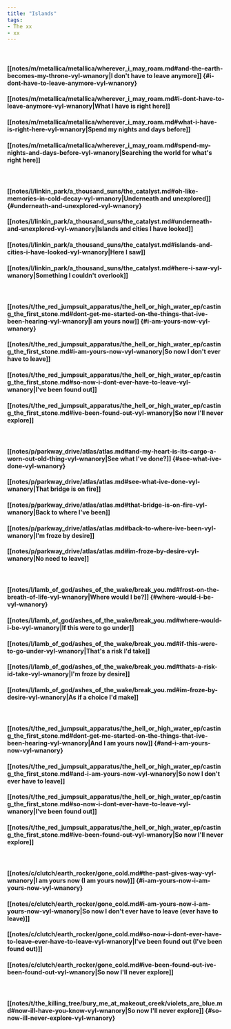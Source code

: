 ```yaml
---
title: "Islands"
tags:
- The xx
- xx
---
```

&nbsp;
#### [[notes/m/metallica/metallica/wherever_i_may_roam.md#and-the-earth-becomes-my-throne-vyl-wnanory|I don't have to leave anymore]] {#i-dont-have-to-leave-anymore-vyl-wnanory}
#### [[notes/m/metallica/metallica/wherever_i_may_roam.md#i-dont-have-to-leave-anymore-vyl-wnanory|What I have is right here]]
#### [[notes/m/metallica/metallica/wherever_i_may_roam.md#what-i-have-is-right-here-vyl-wnanory|Spend my nights and days before]]
#### [[notes/m/metallica/metallica/wherever_i_may_roam.md#spend-my-nights-and-days-before-vyl-wnanory|Searching the world for what's right here]]
&nbsp;
#### [[notes/l/linkin_park/a_thousand_suns/the_catalyst.md#oh-like-memories-in-cold-decay-vyl-wnanory|Underneath and unexplored]] {#underneath-and-unexplored-vyl-wnanory}
#### [[notes/l/linkin_park/a_thousand_suns/the_catalyst.md#underneath-and-unexplored-vyl-wnanory|Islands and cities I have looked]]
#### [[notes/l/linkin_park/a_thousand_suns/the_catalyst.md#islands-and-cities-i-have-looked-vyl-wnanory|Here I saw]]
#### [[notes/l/linkin_park/a_thousand_suns/the_catalyst.md#here-i-saw-vyl-wnanory|Something I couldn't overlook]]
&nbsp;
#### [[notes/t/the_red_jumpsuit_apparatus/the_hell_or_high_water_ep/casting_the_first_stone.md#dont-get-me-started-on-the-things-that-ive-been-hearing-vyl-wnanory|I am yours now]] {#i-am-yours-now-vyl-wnanory}
#### [[notes/t/the_red_jumpsuit_apparatus/the_hell_or_high_water_ep/casting_the_first_stone.md#i-am-yours-now-vyl-wnanory|So now I don't ever have to leave]]
#### [[notes/t/the_red_jumpsuit_apparatus/the_hell_or_high_water_ep/casting_the_first_stone.md#so-now-i-dont-ever-have-to-leave-vyl-wnanory|I've been found out]]
#### [[notes/t/the_red_jumpsuit_apparatus/the_hell_or_high_water_ep/casting_the_first_stone.md#ive-been-found-out-vyl-wnanory|So now I'll never explore]]
&nbsp;
#### [[notes/p/parkway_drive/atlas/atlas.md#and-my-heart-is-its-cargo-a-worn-out-old-thing-vyl-wnanory|See what I've done?]] {#see-what-ive-done-vyl-wnanory}
#### [[notes/p/parkway_drive/atlas/atlas.md#see-what-ive-done-vyl-wnanory|That bridge is on fire]]
#### [[notes/p/parkway_drive/atlas/atlas.md#that-bridge-is-on-fire-vyl-wnanory|Back to where I've been]]
#### [[notes/p/parkway_drive/atlas/atlas.md#back-to-where-ive-been-vyl-wnanory|I'm froze by desire]]
#### [[notes/p/parkway_drive/atlas/atlas.md#im-froze-by-desire-vyl-wnanory|No need to leave]]
&nbsp;
#### [[notes/l/lamb_of_god/ashes_of_the_wake/break_you.md#frost-on-the-breath-of-life-vyl-wnanory|Where would I be?]] {#where-would-i-be-vyl-wnanory}
#### [[notes/l/lamb_of_god/ashes_of_the_wake/break_you.md#where-would-i-be-vyl-wnanory|If this were to go under]]
#### [[notes/l/lamb_of_god/ashes_of_the_wake/break_you.md#if-this-were-to-go-under-vyl-wnanory|That's a risk I'd take]]
#### [[notes/l/lamb_of_god/ashes_of_the_wake/break_you.md#thats-a-risk-id-take-vyl-wnanory|I'm froze by desire]]
#### [[notes/l/lamb_of_god/ashes_of_the_wake/break_you.md#im-froze-by-desire-vyl-wnanory|As if a choice I'd make]]
&nbsp;
#### [[notes/t/the_red_jumpsuit_apparatus/the_hell_or_high_water_ep/casting_the_first_stone.md#dont-get-me-started-on-the-things-that-ive-been-hearing-vyl-wnanory|And I am yours now]] {#and-i-am-yours-now-vyl-wnanory}
#### [[notes/t/the_red_jumpsuit_apparatus/the_hell_or_high_water_ep/casting_the_first_stone.md#and-i-am-yours-now-vyl-wnanory|So now I don't ever have to leave]]
#### [[notes/t/the_red_jumpsuit_apparatus/the_hell_or_high_water_ep/casting_the_first_stone.md#so-now-i-dont-ever-have-to-leave-vyl-wnanory|I've been found out]]
#### [[notes/t/the_red_jumpsuit_apparatus/the_hell_or_high_water_ep/casting_the_first_stone.md#ive-been-found-out-vyl-wnanory|So now I'll never explore]]
&nbsp;
#### [[notes/c/clutch/earth_rocker/gone_cold.md#the-past-gives-way-vyl-wnanory|I am yours now (I am yours now)]] {#i-am-yours-now-i-am-yours-now-vyl-wnanory}
#### [[notes/c/clutch/earth_rocker/gone_cold.md#i-am-yours-now-i-am-yours-now-vyl-wnanory|So now I don't ever have to leave (ever have to leave)]]
#### [[notes/c/clutch/earth_rocker/gone_cold.md#so-now-i-dont-ever-have-to-leave-ever-have-to-leave-vyl-wnanory|I've been found out (I've been found out)]]
#### [[notes/c/clutch/earth_rocker/gone_cold.md#ive-been-found-out-ive-been-found-out-vyl-wnanory|So now I'll never explore]]
&nbsp;
#### [[notes/t/the_killing_tree/bury_me_at_makeout_creek/violets_are_blue.md#now-ill-have-you-know-vyl-wnanory|So now I'll never explore]] {#so-now-ill-never-explore-vyl-wnanory}
